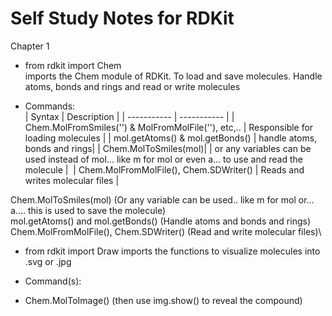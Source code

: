 # Self Study Notes for RDKit

Chapter 1

- from rdkit import Chem  
imports the Chem module of RDKit. To load and save molecules. Handle atoms, bonds and rings and read or write molecules



- Commands: \
| Syntax      | Description |
| ----------- | ----------- |
| Chem.MolFromSmiles('') & MolFromMolFile(''), etc,.. | Responsible for loading molecules  |
| mol.getAtoms() & mol.getBonds()  | handle atoms, bonds and rings|
| Chem.MolToSmiles(mol)| | or any variables can be used instead of mol... like m for mol or even a... to use and read the molecule | 
| Chem.MolFromMolFile(), Chem.SDWriter() | Reads and writes molecular files |

Chem.MolToSmiles(mol)    (Or any variable can be used.. like m for mol or... a.... this is used to save the molecule)\
mol.getAtoms() and mol.getBonds()   (Handle atoms and bonds and rings)\
Chem.MolFromMolFile(), Chem.SDWriter() (Read and write molecular files)\

- from rdkit import Draw 
imports the functions to visualize molecules into .svg or .jpg

- Command(s):
- Chem.MolToImage()   (then use img.show() to reveal the compound)